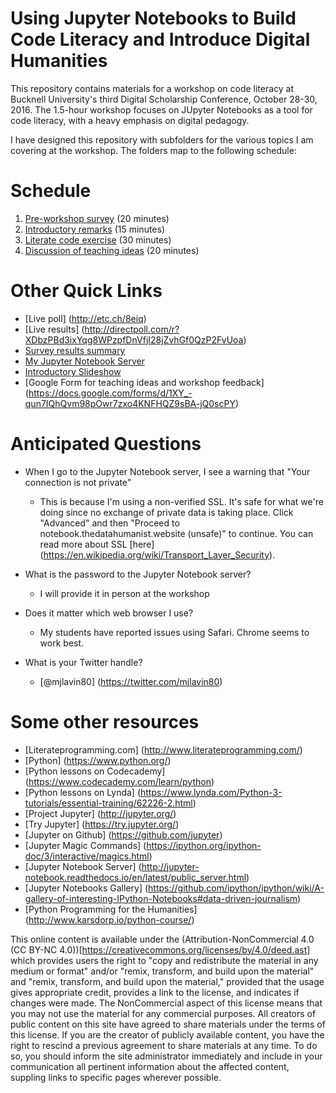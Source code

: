 # Using Jupyter Notebooks to Build Code Literacy and Introduce Digital Humanities
This repository contains materials for a workshop on code literacy at Bucknell University's third Digital Scholarship Conference, October 28-30, 2016. The 1.5-hour workshop focuses on JUpyter Notebooks as a tool for code literacy, with a heavy emphasis on digital pedagogy.

I have designed this repository with subfolders for the various topics I am covering at the workshop. The folders map to the following schedule:

# Schedule

1. [Pre-workshop survey](./survey) (20 minutes)
2. [Introductory remarks](./intro) (15 minutes)
3. [Literate code exercise](./literate_code) (30 minutes)
4. [Discussion of teaching ideas](./teaching_ideas) (20 minutes)

# Other Quick Links

- [Live poll] (http://etc.ch/8eiq)
- [Live results] (http://directpoll.com/r?XDbzPBd3ixYqg8WPzpfDnVfjI28jZvhGf0QzP2FvUoa)
- [Survey results summary](./survey/results.md)
- [My Jupyter Notebook Server](https://notebook.thedatahumanist.website/)
- [Introductory Slideshow](https://mjlavin80.github.io/bucknell-code-literacy-workshop-2016)
- [Google Form for teaching ideas and workshop feedback] (https://docs.google.com/forms/d/1XY_-qun7IQhQvm98pOwr7zxo4KNFHQZ9sBA-jQ0scPY)

# Anticipated Questions
* When I go to the Jupyter Notebook server, I see a warning that "Your connection is not private"

  * This is because I'm using a non-verified SSL. It's safe for what we're doing since no exchange of private data is taking place. Click "Advanced" and then "Proceed to notebook.thedatahumanist.website (unsafe)" to continue. You can read more about SSL [here] (https://en.wikipedia.org/wiki/Transport_Layer_Security).

* What is the password to the Jupyter Notebook server?

  * I will provide it in person at the workshop

* Does it matter which web browser I use?

  * My students have reported issues using Safari. Chrome seems to work best.

* What is your Twitter handle?

  * [@mjlavin80] (https://twitter.com/mjlavin80)

# Some other resources

 * [Literateprogramming.com] (http://www.literateprogramming.com/)
 * [Python] (https://www.python.org/)
 * [Python lessons on Codecademy] (https://www.codecademy.com/learn/python)
 * [Python lessons on Lynda] (https://www.lynda.com/Python-3-tutorials/essential-training/62226-2.html)
 * [Project Jupyter] (http://jupyter.org/)
 * [Try Jupyter] (https://try.jupyter.org/)
 * [Jupyter on Github] (https://github.com/jupyter)
 * [Jupyter Magic Commands] (https://ipython.org/ipython-doc/3/interactive/magics.html)
 * [Jupyter Notebook Server] (http://jupyter-notebook.readthedocs.io/en/latest/public_server.html)
 * [Jupyter Notebooks Gallery] (https://github.com/ipython/ipython/wiki/A-gallery-of-interesting-IPython-Notebooks#data-driven-journalism)
 * [Python Programming for the Humanities] (http://www.karsdorp.io/python-course/)
 
 This online content is available under the (Attribution-NonCommercial 4.0 (CC BY-NC 4.0))[https://creativecommons.org/licenses/by/4.0/deed.ast] which provides users the right to "copy and redistribute the material in any medium or format" and/or "remix, transform, and build upon the material" and "remix, transform, and build upon the material," provided that the usage gives appropriate credit, provides a link to the license, and indicates if changes were made. The NonCommercial aspect of this license means that you may not use the material for any commercial purposes. All creators of public content on this site have agreed to share materials under the terms of this license. If you are the creator of publicly available content, you have the right to rescind a previous agreement to share materials at any time. To do so, you should inform the site administrator immediately and include in your communication all pertinent information about the affected content, suppling links to specific pages wherever possible.
